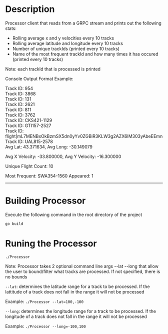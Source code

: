 # Description 
Processor client that reads from a GRPC stream and prints out the following stats:
- Rolling average x and y velocities every 10 tracks 
- Rolling average latitude and longitude every 10 tracks
- Number of unique trackIds (printed every 10 tracks)
- Name of the most frequent trackId and how many times it has occured (printed every 10 tracks)

Note: each trackId that is processed is printed 

Console Output Format Example:

Track ID:  954<br/>
Track ID:  3868<br/>
Track ID:  131<br/>
Track ID:  2621<br/>
Track ID:  811<br/>
Track ID:  3762<br/>
Track ID:  CKS421-1129<br/>
Track ID:  GTI157-2527<br/>
Track ID:  flight|mL7MENBxOkBzmSX5dn0yYv0ZGBiR3KLW3g2AZX6IM303yAbeEEmn<br/>
Track ID:  UAL815-2578<br/>
Avg Lat: 43.371634, Avg Long: -30.149079

Avg X Velocity: -33.800000, Avg Y Velocity: -16.300000

Unique Flight Count: 10

Most Frequent:  SWA354-1560  Appeared:  1
__________________________________________________________

# Building Processor
Execute the following command in the root directory of the project

`go build`

# Runing the Processor
`./Processor` 

Note: Processor takes 2 optional command line args --lat --long that allow the user to bound/filter what tracks are processed. If not specified, there is no bounds

`--lat`: determines the latitude range for a track to be processed. If the lattitude of a track does not fall in the range it will not be processed 

Example: `./Processor --lat=100,-100`

`--long`: determines the longitude range for a track to be processed. If the longitude of a track does not fall in the range it will not be processed 

Example: `./Processor --long=-100,100`